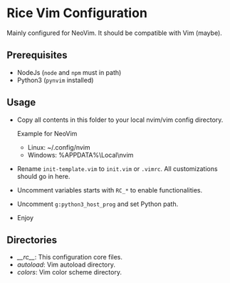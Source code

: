 # Rice Vim Configuration

Mainly configured for NeoVim. It should be compatible with Vim (maybe).

## Prerequisites

- NodeJs (`node` and `npm` must in path)
- Python3 (`pynvim` installed)

## Usage

- Copy all contents in this folder to your local nvim/vim config directory.

    Example for NeoVim

    - Linux: ~/.config/nvim
    - Windows: %APPDATA%\Local\nvim

- Rename `init-template.vim` to `init.vim` or `.vimrc`. All customizations should go in here.

- Uncomment variables starts with `RC_*` to enable functionalities.

- Uncomment `g:python3_host_prog` and set Python path.

- Enjoy

## Directories

- *\_\_rc\_\_*: This configuration core files.
- *autoload*: Vim autoload directory.
- *colors*: Vim color scheme directory.
